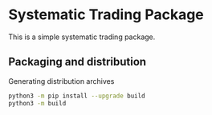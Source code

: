 # Systematic Trading Package

This is a simple systematic trading package.


## Packaging and distribution

Generating distribution archives

```bash
python3 -m pip install --upgrade build
python3 -m build
```